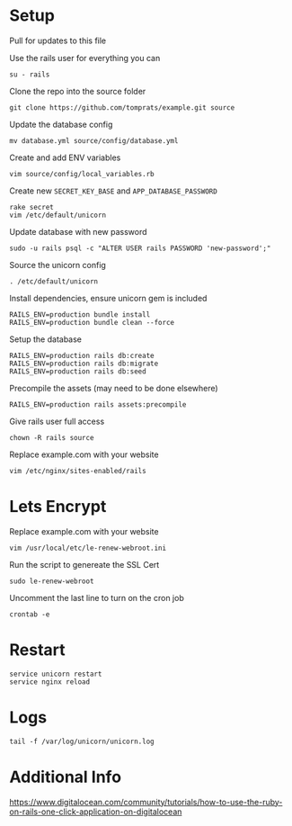 # Setup

Pull for updates to this file

Use the rails user for everything you can

    su - rails

Clone the repo into the source folder

    git clone https://github.com/tomprats/example.git source 

Update the database config

    mv database.yml source/config/database.yml

Create and add ENV variables

    vim source/config/local_variables.rb

Create new `SECRET_KEY_BASE` and `APP_DATABASE_PASSWORD`

    rake secret
    vim /etc/default/unicorn

Update database with new password

    sudo -u rails psql -c "ALTER USER rails PASSWORD 'new-password';"

Source the unicorn config

    . /etc/default/unicorn

Install dependencies, ensure unicorn gem is included

    RAILS_ENV=production bundle install
    RAILS_ENV=production bundle clean --force

Setup the database

    RAILS_ENV=production rails db:create
    RAILS_ENV=production rails db:migrate
    RAILS_ENV=production rails db:seed

Precompile the assets (may need to be done elsewhere)

    RAILS_ENV=production rails assets:precompile

Give rails user full access

    chown -R rails source

Replace example.com with your website

    vim /etc/nginx/sites-enabled/rails

# Lets Encrypt

Replace example.com with your website

    vim /usr/local/etc/le-renew-webroot.ini

Run the script to genereate the SSL Cert

    sudo le-renew-webroot

Uncomment the last line to turn on the cron job

    crontab -e

# Restart

    service unicorn restart
    service nginx reload

# Logs

    tail -f /var/log/unicorn/unicorn.log

# Additional Info

https://www.digitalocean.com/community/tutorials/how-to-use-the-ruby-on-rails-one-click-application-on-digitalocean
